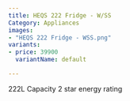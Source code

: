 ```yaml
---
title: HEQS 222 Fridge - W/SS
Category: Appliances
images:
- "HEQS 222 Fridge - WSS.png"
variants:
- price: 39900
  variantName: default

---
```

222L Capacity
2 star energy rating